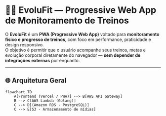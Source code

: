 # 🏋️‍♂️ EvoluFit — Progressive Web App de Monitoramento de Treinos

O **EvoluFit** é um **PWA (Progressive Web App)** voltado para **monitoramento físico e progresso de treinos**, com foco em performance, praticidade e design responsivo.  
O objetivo é permitir que o usuário acompanhe seus treinos, metas e evolução corporal diretamente do navegador — **sem depender de integrações externas** por enquanto.

---

## 🌐 Arquitetura Geral

```mermaid
flowchart TD
    A[Frontend (Vercel / PWA)] --> B[AWS API Gateway]
    B --> C[AWS Lambda (Golang)]
    C --> D[(Amazon RDS - PostgreSQL)]
    C --> E[S3 - Armazenamento de mídias]
